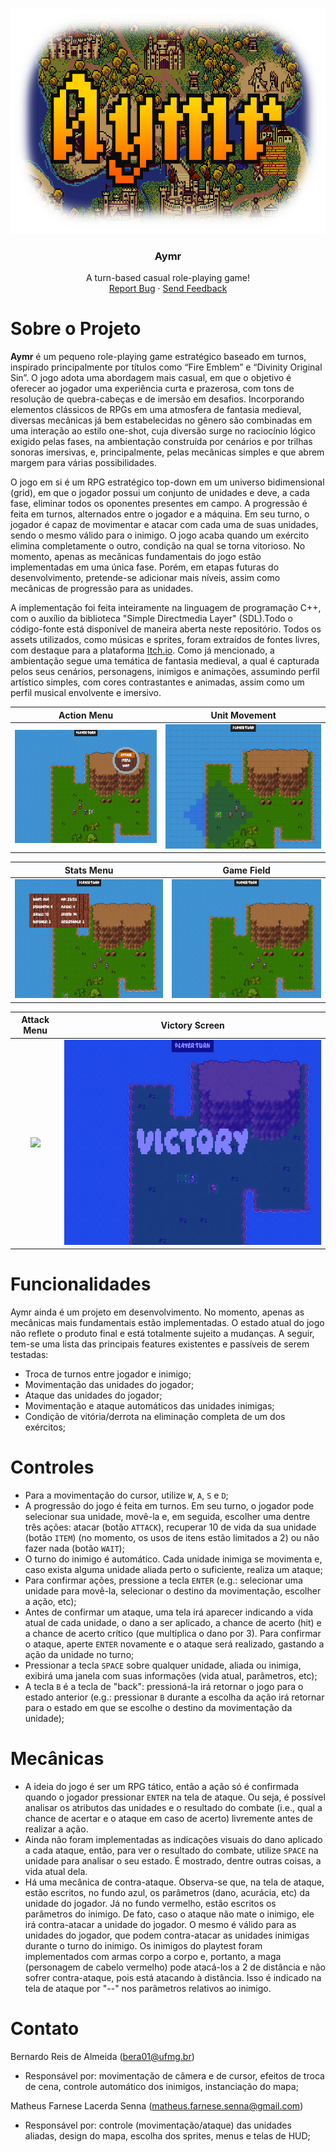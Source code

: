<!-- LOGO -->
<br />
<p align="center">
  <a href="https://github.com/bereis01/DJD_TP/blob/main/README.md">
    <img src="./Docs/aymr_logo.png" alt="Aymr" width="640" height="360">
  </a>

  <h3 align="center"><strong>Aymr</strong></h3>
  <p align="center">
    A turn-based casual role-playing game!
    <br />
    <a href="https://github.com/bereis01/DJD_TP/issues">Report Bug</a>
    ·
    <a href="#contact">Send Feedback</a>
  </p>
</p>

<!-- DESCRIPTION -->
# Sobre o Projeto
**Aymr** é um pequeno role-playing game estratégico baseado em turnos, inspirado principalmente por títulos como “Fire Emblem” e “Divinity Original Sin”. O jogo adota uma abordagem mais casual, em que o objetivo é oferecer ao jogador uma experiência curta e prazerosa, com tons de resolução de quebra-cabeças e de imersão em desafios. Incorporando elementos clássicos de RPGs em uma atmosfera de fantasia medieval, diversas mecânicas já bem estabelecidas no gênero são combinadas em uma interação ao estilo one-shot, cuja diversão surge no raciocínio lógico exigido pelas fases, na ambientação construída por cenários e por trilhas sonoras imersivas, e, principalmente, pelas mecânicas simples e que abrem margem para várias possibilidades.

O jogo em si é um RPG estratégico top-down em um universo bidimensional (grid), em que o jogador possui um conjunto de unidades e deve, a cada fase, eliminar todos os oponentes presentes em campo. A progressão é feita em turnos, alternados entre o jogador e a máquina. Em seu turno, o jogador é capaz de movimentar e atacar com cada uma de suas unidades, sendo o mesmo válido para o inimigo. O jogo acaba quando um exército elimina completamente o outro, condição na qual se torna vitorioso. No momento, apenas as mecânicas fundamentais do jogo estão implementadas em uma única fase. Porém, em etapas futuras do desenvolvimento, pretende-se adicionar mais níveis, assim como mecânicas de progressão para as unidades.

A implementação foi feita inteiramente na linguagem de programação C++, com o auxílio da biblioteca "Simple Directmedia Layer" (SDL).Todo o código-fonte está disponível de maneira aberta neste repositório. Todos os assets utilizados, como músicas e sprites, foram extraídos de fontes livres, com destaque para a plataforma <a href="https://itch.io/">Itch.io</a>. Como já mencionado, a ambientação segue uma temática de fantasia medieval, a qual é capturada pelos seus cenários, personagens, inimigos e animações, assumindo perfil artístico simples, com cores contrastantes e animadas, assim como um perfil musical envolvente e imersivo.

Action Menu                |  Unit Movement
:-------------------------:|:-------------------------:
![](./Docs/action_menu.png)  |  ![](./Docs/movement.png)

Stats Menu                 |  Game Field
:-------------------------:|:-------------------------:
![](./Docs/stats.png)  |  ![](./Docs/base.png)

Attack Menu                |  Victory Screen
:-------------------------:|:-------------------------:
![](./Docs/attack_screen.png)  |  ![](./Docs/victory_screen.png)

<!-- FUNCTIONALITIES -->
# Funcionalidades
Aymr ainda é um projeto em desenvolvimento. No momento, apenas as mecânicas mais fundamentais estão implementadas. O estado atual do jogo não reflete o produto final e está totalmente sujeito a mudanças. A seguir, tem-se uma lista das principais features existentes e passíveis de serem testadas:

- Troca de turnos entre jogador e inimigo;
- Movimentação das unidades do jogador;
- Ataque das unidades do jogador;
- Movimentação e ataque automáticos das unidades inimigas;
- Condição de vitória/derrota na eliminação completa de um dos exércitos;

<!-- CONTROLS -->
# Controles
- Para a movimentação do cursor, utilize ```W```, ```A```, ```S``` e ```D```;
- A progressão do jogo é feita em turnos. Em seu turno, o jogador pode selecionar sua unidade, movê-la e, em seguida, escolher uma dentre três ações: atacar (botão ```ATTACK```), recuperar 10 de vida da sua unidade (botão ```ITEM```) (no momento, os usos de itens estão limitados a 2) ou não fazer nada (botão ```WAIT```);
- O turno do inimigo é automático. Cada unidade inimiga se movimenta e, caso exista alguma unidade aliada perto o suficiente, realiza um ataque;
- Para confirmar ações, pressione a tecla ```ENTER``` (e.g.: selecionar uma unidade para movê-la, selecionar o destino da movimentação, escolher a ação, etc);
- Antes de confirmar um ataque, uma tela irá aparecer indicando a vida atual de cada unidade, o dano a ser aplicado, a chance de acerto (hit) e a chance de acerto crítico (que multiplica o dano por 3). Para confirmar o ataque, aperte ```ENTER``` novamente e o ataque será realizado, gastando a ação da unidade no turno;
- Pressionar a tecla ```SPACE``` sobre qualquer unidade, aliada ou inimiga, exibirá uma janela com suas informações (vida atual, parâmetros, etc);
- A tecla ```B``` é a tecla de "back": pressioná-la irá retornar o jogo para o estado anterior (e.g.: pressionar ```B``` durante a escolha da ação irá retornar para o estado em que se escolhe o destino da movimentação da unidade);

<!-- MECHANICS -->
# Mecânicas
- A ideia do jogo é ser um RPG tático, então a ação só é confirmada quando o jogador pressionar ```ENTER``` na tela de ataque. Ou seja, é possível analisar os atributos das unidades e o resultado do combate (i.e., qual a chance de acertar e o ataque em caso de acerto) livremente antes de realizar a ação.
- Ainda não foram implementadas as indicações visuais do dano aplicado a cada ataque, então, para ver o resultado do combate, utilize ```SPACE``` na unidade para analisar o seu estado. É mostrado, dentre outras coisas, a vida atual dela.
- Há uma mecânica de contra-ataque. Observa-se que, na tela de ataque, estão escritos, no fundo azul, os parâmetros (dano, acurácia, etc) da unidade do jogador. Já no fundo vermelho, estão escritos os parâmetros do inimigo. De fato, caso o ataque não mate o inimigo, ele irá contra-atacar a unidade do jogador. O mesmo é válido para as unidades do jogador, que podem contra-atacar as unidades inimigas durante o turno do inimigo. Os inimigos do playtest foram implementados com armas corpo a corpo e, portanto, a maga (personagem de cabelo vermelho) pode atacá-los a 2 de distância e não sofrer contra-ataque, pois está atacando à distância. Isso é indicado na tela de ataque por "--" nos parâmetros relativos ao inimigo.

<!-- CONTACT -->
# Contato
Bernardo Reis de Almeida (bera01@ufmg.br)
- Responsável por: movimentação de câmera e de cursor, efeitos de troca de cena, controle automático dos inimigos, instanciação do mapa;

Matheus Farnese Lacerda Senna (matheus.farnese.senna@gmail.com)
- Responsável por: controle (movimentação/ataque) das unidades aliadas, design do mapa, escolha dos sprites, menus e telas de HUD;
